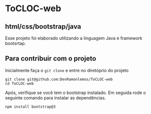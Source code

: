 # ToCLOC-web

## html/css/bootstrap/java

Esse projeto foi elaborado utilizando a linguagem Java e framework bootsrtap.

## Para contribuir com o projeto

Inicialmente faça o `git clone` e entre no diretóprio do projeto
```
git clone git@github.com:DevRamonlemos/ToCLOC-web
cd ToCLOC-web
```

Após, verifique se você tem o bootstrap instalado. Em seguida rode o seguinte comando para instalar as dependências. 

```
npm install bootstrap@3
```


